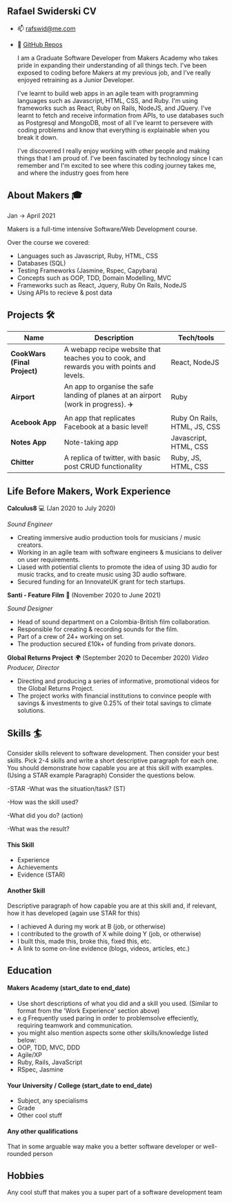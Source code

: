 ## Rafael Swiderski CV 

- :mailbox: rafswid@me.com
- :file_folder: [GitHub Repos](https://github.com/raf-swiderski?tab=repositories)

  I am a Graduate Software Developer from Makers Academy who takes pride in expanding their understanding of all things tech. I've been exposed to coding before Makers at my previous job, and I've really enjoyed retraining as a Junior Developer. 
  
  I've learnt to build web apps in an agile team with programming languages such as Javascript, HTML, CSS, and Ruby. I'm using frameworks such as React, Ruby on Rails, NodeJS, and JQuery. I've learnt to fetch and receive information from APIs, to use databases such as Postgresql and MongoDB, most of all I've learnt to persevere with coding problems and know that everything is explainable when you break it down. 
  
  I've discovered I really enjoy working with other people and making things that I am proud of. I've been fascinated by technology since I can remember and I'm excited to see where this coding journey takes me, and where the industry goes from here
  
## About Makers :mortar_board:
Jan -> April 2021 

Makers is a full-time intensive Software/Web Development course.

Over the course we covered:
- Languages such as Javascript, Ruby, HTML, CSS
- Databases (SQL)
- Testing Frameworks (Jasmine, Rspec, Capybara)
- Concepts such as OOP, TDD, Domain Modelling, MVC
- Frameworks such as React, Jquery, Ruby On Rails, NodeJS
- Using APIs to recieve & post data


## Projects :hammer_and_wrench:	

| Name                         | Description       | Tech/tools        |
| ---------------------------- | ----------------- | ----------------- |
| **CookWars (Final Project)**                 | A webapp recipe website that teaches you to cook, and rewards you with points and levels. | React, NodeJS |
| **Airport** | An app to organise the safe landing of planes at an airport (work in progress). :airplane:| Ruby            |
| **Acebook App** | An app that replicates Facebook at a basic level!| Ruby On Rails, HTML, JS, CSS |
| **Notes App** | Note-taking app | Javascript, HTML, CSS           |
| **Chitter** | A replica of twitter, with basic post CRUD functionality | Ruby, JS, HTML, CSS            |


## Life Before Makers, Work Experience

**Calculus8** :computer: (Jan 2020 to July 2020) 

_Sound Engineer_

- Creating immersive audio production tools for musicians / music creators. 
- Working in an agile team with software engineers & musicians to deliver on user requirements.
- Liased with potiential clients to promote the idea of using 3D audio for music tracks, and to create music using 3D audio software.
- Secured funding for an InnovateUK grant for tech startups.
 

**Santi - Feature Film** :movie_camera: (November 2020 to June 2021) 

_Sound Designer_

- Head of sound department on a Colombia-British film collaboration. 
- Responsible for creating & recording sounds for the film.
- Part of a crew of 24+ working on set.
- The production secured £10k+ of funding from private donors. 

**Global Returns Project** :earth_africa: (September 2020 to December 2020) 
_Video Producer, Director_

- Directing and producing a series of informative, promotional videos for the Global Returns Project.
- The project works with financial institutions to convince people with savings & investments to give 0.25% of their total savings to climate solutions. 

## Skills :surfer:

Consider skills relevent to software development. Then consider your best skills. Pick 2-4 skills and write a short descriptive paragraph for each one. You should demonstrate how capable you are at this skill with examples.
(Using a STAR example Paragraph) Consider the questions below.

-STAR
-What was the situation/task? (ST)

-How was the skill used?

-What did you do? (action)

-What was the result?


#### This Skill

- Experience
- Achievements
- Evidence (STAR)

#### Another Skill

Descriptive paragraph of how capable you are at this skill and, if relevant, how it has developed (again use STAR for this)

- I achieved A during my work at B (job, or otherwise)
- I contributed to the growth of X while doing Y (job, or otherwise)
- I built this, made this, broke this, fixed this, etc.
- A link to some on-line evidence (blogs, videos, articles, etc.)

## Education

#### Makers Academy (start_date to end_date)
- Use short descriptions of what you did and a skill you used. (Similar to format from the 'Work Experience' section above)
- e.g Frequently used paring in order to problemsolve effeciently, requiring teamwork and communication.
- you might also mention aspects some other skills/knowledge listed below: 
- OOP, TDD, MVC, DDD
- Agile/XP
- Ruby, Rails, JavaScript
- RSpec, Jasmine

#### Your University / College (start_date to end_date)

- Subject, any specialisms
- Grade
- Other cool stuff

#### Any other qualifications

That in some arguable way make you a better software developer or well-rounded person

## Hobbies

Any cool stuff that makes you a super part of a software development team

